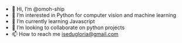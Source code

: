 - 👋 Hi, I’m @omoh-ship
- 👀 I’m interested in Python for computer vision and machine learning
- 🌱 I’m currently learning Javascript
- 💞️ I’m looking to collaborate on python projects
- 📫 How to reach me isedugloria@gmail.com

<!---
omoh-ship/omoh-ship is a ✨ special ✨ repository because its `README.md` (this file) appears on your GitHub profile.
You can click the Preview link to take a look at your changes.
--->
